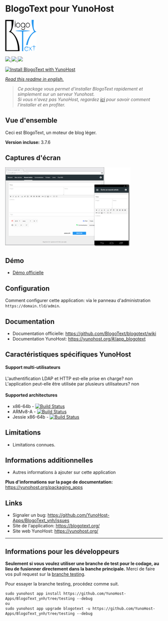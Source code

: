 # BlogoText pour YunoHost

![blogotext_logo](sources/images/blogotext_logo.png)

[
![](https://dash.yunohost.org/integration/blogotext.svg)
![](https://ci-apps.yunohost.org/ci/badges/blogotext.status.svg)
![](https://ci-apps.yunohost.org/ci/badges/blogotext.maintain.svg)
](https://dash.yunohost.org/appci/app/blogotext)

[![Install BlogoText with YunoHost](https://install-app.yunohost.org/install-with-yunohost.png)](https://install-app.yunohost.org/?app=blogotext)

*[Read this readme in english.](./README.md)* 

> *Ce package vous permet d'installer BlogoText rapidement et simplement sur un serveur Yunohost.  
Si vous n'avez pas YunoHost, regardez [ici](https://yunohost.org/#/install) pour savoir comment l'installer et en profiter.*

## Vue d'ensemble

Ceci est BlogoText, un moteur de blog léger.

**Version incluse:** 3.7.6

## Captures d'écran

![blogotext_preview](sources/images/blogotext_preview.png)

## Démo

* [Démo officielle](https://blogotext.org/blog/)

## Configuration

Comment configurer cette application: via le panneau d'administration `https://domain.tld/admin`.

## Documentation

 * Documentation officielle: https://github.com/BlogoText/blogotext/wiki
 * Documentation YunoHost: https://yunohost.org/#/app_blogotext

## Caractéristiques spécifiques YunoHost

#### Support multi-utilisateurs

L'authentification LDAP et HTTP est-elle prise en charge? non  
L'application peut-elle être utilisée par plusieurs utilisateurs?  non

#### Supported architectures

* x86-64b - [![Build Status](https://ci-apps.yunohost.org/ci/logs/blogotext%20%28Community%29.svg)](https://ci-apps.yunohost.org/ci/apps/blogotext/)
* ARMv8-A - [![Build Status](https://ci-apps-arm.yunohost.org/ci/logs/blogotext%20%28Community%29.svg)](https://ci-apps-arm.yunohost.org/ci/apps/blogotext/)
* Jessie x86-64b - [![Build Status](https://ci-stretch.nohost.me/ci/logs/blogotext%20%28Community%29.svg)](https://ci-stretch.nohost.me/ci/apps/blogotext/)

## Limitations

* Limitations connues.

## Informations additionnelles

* Autres informations à ajouter sur cette application

**Plus d'informations sur la page de documentation:**  
https://yunohost.org/packaging_apps

## Links

 * Signaler un bug: https://github.com/YunoHost-Apps/BlogoText_ynh/issues
 * Site de l'application: https://blogotext.org/
 * Site web YunoHost: https://yunohost.org/

---

Informations pour les développeurs
----------------

**Seulement si vous voulez utiliser une branche de test pour le codage, au lieu de fusionner directement dans la banche principale.**
Merci de faire vos pull request sur la [branche testing](https://github.com/YunoHost-Apps/BlogoText_ynh/tree/testing).

Pour essayer la branche testing, procédez comme suit.
```
sudo yunohost app install https://github.com/YunoHost-Apps/BlogoText_ynh/tree/testing --debug
ou
sudo yunohost app upgrade blogotext -u https://github.com/YunoHost-Apps/BlogoText_ynh/tree/testing --debug
```
